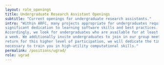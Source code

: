 ```yaml
---
layout: role_openings
title: Undergraduate Research Assistant Openings
subtitle: "Current openings for undergraduate research assistants."
intro: "Within ARFC, many projects appropriate for undergraduates require a 
significant dedication to learning software skills and best practices. 
Accordingly, we look for undergraduates who are available for at least 10 hours 
a week. We additionally invite undergraduates to join in our group meetings. In 
return for this higher level of participation, we will dedicate the time 
necessary to train you in high-utility computational skills." 
permalink: /positions/ugrad/
role: ugrad
---
```


